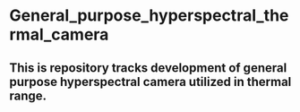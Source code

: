 # General_purpose_hyperspectral_thermal_camera
This is repository tracks development of general purpose hyperspectral camera utilized in thermal range.
--------------------------------------------------------------------------------------------------------
